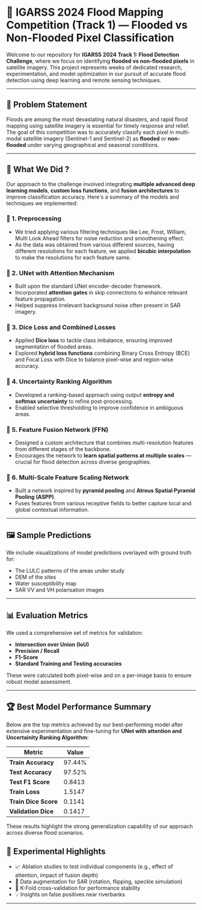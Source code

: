 # 🌊 IGARSS 2024 Flood Mapping Competition (Track 1) — Flooded vs Non-Flooded Pixel Classification

Welcome to our repository for **IGARSS 2024 Track 1: Flood Detection Challenge**, where we focus on identifying **flooded vs non-flooded pixels** in satellite imagery. This project represents weeks of dedicated research, experimentation, and model optimization in our pursuit of accurate flood detection using deep learning and remote sensing techniques.

---

## 📌 Problem Statement

Floods are among the most devastating natural disasters, and rapid flood mapping using satellite imagery is essential for timely response and relief. The goal of this competition was to accurately classify each pixel in multi-modal satellite imagery (Sentinel-1 and Sentinel-2) as **flooded** or **non-flooded** under varying geographical and seasonal conditions.

---

## 🧠 What We Did ?

Our approach to the challenge involved integrating **multiple advanced deep learning models**, **custom loss functions**, and **fusion architectures** to improve classification accuracy. Here's a summary of the models and techniques we implemented:

### 🔹 1. Preprocessing
- We tried applying various filtering techniques like Lee, Frost, William, Multi Look Ahead filters for noise reduction and smoothening effect.
- As the data was obtained from various different sources, having different resolutions for each feature, we applied **bicubic interpolation** to make the resolutions for each feature same.

### 🔹 2. UNet with Attention Mechanism
- Built upon the standard UNet encoder-decoder framework.
- Incorporated **attention gates** in skip connections to enhance relevant feature propagation.
- Helped suppress irrelevant background noise often present in SAR imagery.

### 🔹 3. Dice Loss and Combined Losses
- Applied **Dice loss** to tackle class imbalance, ensuring improved segmentation of flooded areas.
- Explored **hybrid loss functions** combining Binary Cross Entropy (BCE) and Focal Loss with Dice to balance pixel-wise and region-wise accuracy.

### 🔹 4. Uncertainty Ranking Algorithm
- Developed a ranking-based approach using output **entropy and softmax uncertainty** to refine post-processing.
- Enabled selective thresholding to improve confidence in ambiguous areas.

### 🔹 5. Feature Fusion Network (FFN)
- Designed a custom architecture that combines multi-resolution features from different stages of the backbone.
- Encourages the network to **learn spatial patterns at multiple scales** — crucial for flood detection across diverse geographies.

### 🔹 6. Multi-Scale Feature Scaling Network
- Built a network inspired by **pyramid pooling** and **Atrous Spatial Pyramid Pooling (ASPP)**.
- Fuses features from various receptive fields to better capture local and global contextual information.

---



## 🖼️ Sample Predictions

We include visualizations of model predictions overlayed with ground truth for:
- The LULC patterns of the areas under study
- DEM of the sites
- Water susceptibility map
- SAR VV and VH polarisation images

---

## 📊 Evaluation Metrics

We used a comprehensive set of metrics for validation:
- **Intersection over Union (IoU)**
- **Precision / Recall**
- **F1-Score**
- **Standard Training and Testing accuracies**

These were calculated both pixel-wise and on a per-image basis to ensure robust model assessment.

---

## 🏆 Best Model Performance Summary

Below are the top metrics achieved by our best-performing model after extensive experimentation and fine-tuning for **UNet  with attention and Uncertainity Ranking Algorithm**:

| Metric          | Value     |
|-----------------|-----------|
| **Train Accuracy**   | 97.44%    |
| **Test Accuracy**    | 97.52%    |
| **Test F1 Score**    | 0.8413    |
| **Train Loss**       | 1.5147    |
| **Train Dice Score** | 0.1141    |
| **Validation Dice**  | 0.1417    |

These results highlight the strong generalization capability of our approach across diverse flood scenarios.


## 🧪 Experimental Highlights

- 📈 Ablation studies to test individual components (e.g., effect of attention, impact of fusion depth)
- 🧊 Data augmentation for SAR (rotation, flipping, speckle simulation)
- 🧮 K-Fold cross-validation for performance stability
- 💡 Insights on false positives near riverbanks

---